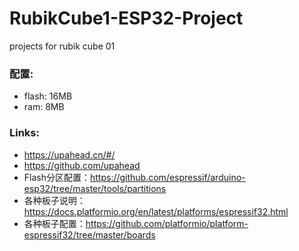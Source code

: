 # RubikCube1-ESP32-Project
projects for rubik cube 01

### 配置:
* flash: 16MB
* ram: 8MB

### Links:
* https://upahead.cn/#/
* https://github.com/upahead
* Flash分区配置：https://github.com/espressif/arduino-esp32/tree/master/tools/partitions
* 各种板子说明：https://docs.platformio.org/en/latest/platforms/espressif32.html
* 各种板子配置：https://github.com/platformio/platform-espressif32/tree/master/boards
